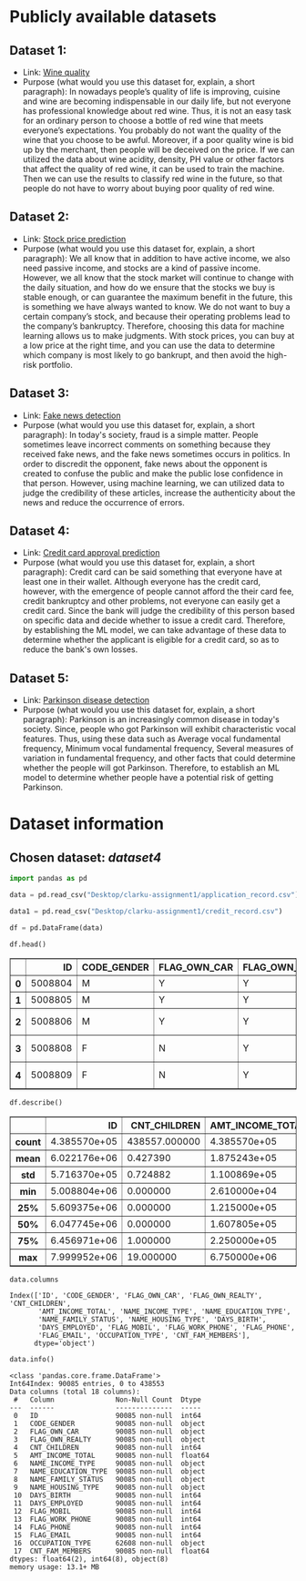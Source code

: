 # Publicly available datasets 

## Dataset 1:

- Link: [Wine quality](https://www.kaggle.com/uciml/red-wine-quality-cortez-et-al-2009)
- Purpose (what would you use this dataset for, explain, a short paragraph): In nowadays  people’s quality of life is improving, cuisine and wine are becoming indispensable in our daily life, but not everyone has professional knowledge about red wine. Thus, it is not an easy task for an ordinary person to choose a bottle of red wine that meets everyone’s expectations. You probably do not want the quality of the wine that you choose to be awful. Moreover, if a poor quality wine is bid up by the merchant, then people will be deceived on the price. If we can utilized the data about wine acidity, density, PH value or other factors that affect the quality of red wine, it can be used to train the machine. Then we can use the results to classify red wine in the future, so that people do not have to worry about buying poor quality of red wine.

## Dataset 2:

- Link: [Stock price prediction](https://www.kaggle.com/dgawlik/nyse)
- Purpose (what would you use this dataset for, explain, a short paragraph): We all know that in addition to have active income, we also need passive income, and stocks are a kind of passive income. However, we all know that the stock market will continue to change with the daily situation, and how do we ensure that the stocks we buy is stable enough, or can guarantee the maximum benefit in the future, this is something we have always wanted to know. We do not want to buy a certain company’s stock, and because their operating problems lead to the company’s bankruptcy. Therefore, choosing this data for machine learning allows us to make judgments. With stock prices, you can buy at a low price at the right time, and you can use the data to determine which company is most likely to go bankrupt, and then avoid the high-risk portfolio.

## Dataset 3:

- Link: [Fake news detection](https://www.kaggle.com/c/fake-news/data)
- Purpose (what would you use this dataset for, explain, a short paragraph): In today's society, fraud is a simple matter. People sometimes leave incorrect comments on something because they received fake news, and the fake news sometimes occurs in politics.  In order to discredit the opponent, fake news about the opponent is created to confuse the public and make the public lose confidence in that person. However, using machine learning, we can utilized data to judge the credibility of these articles, increase the authenticity about the news and reduce the occurrence of errors. 

## Dataset 4:

- Link: [Credit card approval prediction](https://www.kaggle.com/rikdifos/credit-card-approval-prediction)
- Purpose (what would you use this dataset for, explain, a short paragraph): Credit card can be said something that everyone have at least one in their wallet. Although everyone has the credit card, however, with the emergence of people cannot afford the their card fee, credit bankruptcy and other problems, not everyone can easily get a credit card. Since the bank will judge the credibility of this person based on specific data and decide whether to issue a credit card. Therefore, by establishing the ML model, we can take advantage of these data to determine whether the applicant is eligible for a credit card, so as to reduce the bank's own losses.

## Dataset 5:

- Link: [Parkinson disease detection](https://www.kaggle.com/debasisdotcom/parkinson-disease-detection)
- Purpose (what would you use this dataset for, explain, a short paragraph): Parkinson is an increasingly common disease in today's society. Since, people who got Parkinson will exhibit characteristic vocal features. Thus, using these data such as Average vocal fundamental frequency, Minimum vocal fundamental frequency, Several
measures of variation in fundamental frequency, and other facts that could determine whether the people will got Parkinson. Therefore, to establish an ML model to determine whether people have a potential risk of getting Parkinson. 

# Dataset information


## Chosen dataset: ***dataset4***

```python
import pandas as pd
```


```python
data = pd.read_csv("Desktop/clarku-assignment1/application_record.csv")
```


```python
data1 = pd.read_csv("Desktop/clarku-assignment1/credit_record.csv")
```


```python
df = pd.DataFrame(data)
```


```python
df.head()
```




<div>
<style scoped>
    .dataframe tbody tr th:only-of-type {
        vertical-align: middle;
    }

    .dataframe tbody tr th {
        vertical-align: top;
    }

    .dataframe thead th {
        text-align: right;
    }
</style>
<table border="1" class="dataframe">
  <thead>
    <tr style="text-align: right;">
      <th></th>
      <th>ID</th>
      <th>CODE_GENDER</th>
      <th>FLAG_OWN_CAR</th>
      <th>FLAG_OWN_REALTY</th>
      <th>CNT_CHILDREN</th>
      <th>AMT_INCOME_TOTAL</th>
      <th>NAME_INCOME_TYPE</th>
      <th>NAME_EDUCATION_TYPE</th>
      <th>NAME_FAMILY_STATUS</th>
      <th>NAME_HOUSING_TYPE</th>
      <th>DAYS_BIRTH</th>
      <th>DAYS_EMPLOYED</th>
      <th>FLAG_MOBIL</th>
      <th>FLAG_WORK_PHONE</th>
      <th>FLAG_PHONE</th>
      <th>FLAG_EMAIL</th>
      <th>OCCUPATION_TYPE</th>
      <th>CNT_FAM_MEMBERS</th>
    </tr>
  </thead>
  <tbody>
    <tr>
      <th>0</th>
      <td>5008804</td>
      <td>M</td>
      <td>Y</td>
      <td>Y</td>
      <td>0</td>
      <td>427500.0</td>
      <td>Working</td>
      <td>Higher education</td>
      <td>Civil marriage</td>
      <td>Rented apartment</td>
      <td>-12005</td>
      <td>-4542</td>
      <td>1</td>
      <td>1</td>
      <td>0</td>
      <td>0</td>
      <td>NaN</td>
      <td>2.0</td>
    </tr>
    <tr>
      <th>1</th>
      <td>5008805</td>
      <td>M</td>
      <td>Y</td>
      <td>Y</td>
      <td>0</td>
      <td>427500.0</td>
      <td>Working</td>
      <td>Higher education</td>
      <td>Civil marriage</td>
      <td>Rented apartment</td>
      <td>-12005</td>
      <td>-4542</td>
      <td>1</td>
      <td>1</td>
      <td>0</td>
      <td>0</td>
      <td>NaN</td>
      <td>2.0</td>
    </tr>
    <tr>
      <th>2</th>
      <td>5008806</td>
      <td>M</td>
      <td>Y</td>
      <td>Y</td>
      <td>0</td>
      <td>112500.0</td>
      <td>Working</td>
      <td>Secondary / secondary special</td>
      <td>Married</td>
      <td>House / apartment</td>
      <td>-21474</td>
      <td>-1134</td>
      <td>1</td>
      <td>0</td>
      <td>0</td>
      <td>0</td>
      <td>Security staff</td>
      <td>2.0</td>
    </tr>
    <tr>
      <th>3</th>
      <td>5008808</td>
      <td>F</td>
      <td>N</td>
      <td>Y</td>
      <td>0</td>
      <td>270000.0</td>
      <td>Commercial associate</td>
      <td>Secondary / secondary special</td>
      <td>Single / not married</td>
      <td>House / apartment</td>
      <td>-19110</td>
      <td>-3051</td>
      <td>1</td>
      <td>0</td>
      <td>1</td>
      <td>1</td>
      <td>Sales staff</td>
      <td>1.0</td>
    </tr>
    <tr>
      <th>4</th>
      <td>5008809</td>
      <td>F</td>
      <td>N</td>
      <td>Y</td>
      <td>0</td>
      <td>270000.0</td>
      <td>Commercial associate</td>
      <td>Secondary / secondary special</td>
      <td>Single / not married</td>
      <td>House / apartment</td>
      <td>-19110</td>
      <td>-3051</td>
      <td>1</td>
      <td>0</td>
      <td>1</td>
      <td>1</td>
      <td>Sales staff</td>
      <td>1.0</td>
    </tr>
  </tbody>
</table>
</div>




```python
df.describe()
```




<div>
<style scoped>
    .dataframe tbody tr th:only-of-type {
        vertical-align: middle;
    }

    .dataframe tbody tr th {
        vertical-align: top;
    }

    .dataframe thead th {
        text-align: right;
    }
</style>
<table border="1" class="dataframe">
  <thead>
    <tr style="text-align: right;">
      <th></th>
      <th>ID</th>
      <th>CNT_CHILDREN</th>
      <th>AMT_INCOME_TOTAL</th>
      <th>DAYS_BIRTH</th>
      <th>DAYS_EMPLOYED</th>
      <th>FLAG_MOBIL</th>
      <th>FLAG_WORK_PHONE</th>
      <th>FLAG_PHONE</th>
      <th>FLAG_EMAIL</th>
      <th>CNT_FAM_MEMBERS</th>
    </tr>
  </thead>
  <tbody>
    <tr>
      <th>count</th>
      <td>4.385570e+05</td>
      <td>438557.000000</td>
      <td>4.385570e+05</td>
      <td>438557.000000</td>
      <td>438557.000000</td>
      <td>438557.0</td>
      <td>438557.000000</td>
      <td>438557.000000</td>
      <td>438557.000000</td>
      <td>438557.000000</td>
    </tr>
    <tr>
      <th>mean</th>
      <td>6.022176e+06</td>
      <td>0.427390</td>
      <td>1.875243e+05</td>
      <td>-15997.904649</td>
      <td>60563.675328</td>
      <td>1.0</td>
      <td>0.206133</td>
      <td>0.287771</td>
      <td>0.108207</td>
      <td>2.194465</td>
    </tr>
    <tr>
      <th>std</th>
      <td>5.716370e+05</td>
      <td>0.724882</td>
      <td>1.100869e+05</td>
      <td>4185.030007</td>
      <td>138767.799647</td>
      <td>0.0</td>
      <td>0.404527</td>
      <td>0.452724</td>
      <td>0.310642</td>
      <td>0.897207</td>
    </tr>
    <tr>
      <th>min</th>
      <td>5.008804e+06</td>
      <td>0.000000</td>
      <td>2.610000e+04</td>
      <td>-25201.000000</td>
      <td>-17531.000000</td>
      <td>1.0</td>
      <td>0.000000</td>
      <td>0.000000</td>
      <td>0.000000</td>
      <td>1.000000</td>
    </tr>
    <tr>
      <th>25%</th>
      <td>5.609375e+06</td>
      <td>0.000000</td>
      <td>1.215000e+05</td>
      <td>-19483.000000</td>
      <td>-3103.000000</td>
      <td>1.0</td>
      <td>0.000000</td>
      <td>0.000000</td>
      <td>0.000000</td>
      <td>2.000000</td>
    </tr>
    <tr>
      <th>50%</th>
      <td>6.047745e+06</td>
      <td>0.000000</td>
      <td>1.607805e+05</td>
      <td>-15630.000000</td>
      <td>-1467.000000</td>
      <td>1.0</td>
      <td>0.000000</td>
      <td>0.000000</td>
      <td>0.000000</td>
      <td>2.000000</td>
    </tr>
    <tr>
      <th>75%</th>
      <td>6.456971e+06</td>
      <td>1.000000</td>
      <td>2.250000e+05</td>
      <td>-12514.000000</td>
      <td>-371.000000</td>
      <td>1.0</td>
      <td>0.000000</td>
      <td>1.000000</td>
      <td>0.000000</td>
      <td>3.000000</td>
    </tr>
    <tr>
      <th>max</th>
      <td>7.999952e+06</td>
      <td>19.000000</td>
      <td>6.750000e+06</td>
      <td>-7489.000000</td>
      <td>365243.000000</td>
      <td>1.0</td>
      <td>1.000000</td>
      <td>1.000000</td>
      <td>1.000000</td>
      <td>20.000000</td>
    </tr>
  </tbody>
</table>
</div>




```python
data.columns
```




    Index(['ID', 'CODE_GENDER', 'FLAG_OWN_CAR', 'FLAG_OWN_REALTY', 'CNT_CHILDREN',
           'AMT_INCOME_TOTAL', 'NAME_INCOME_TYPE', 'NAME_EDUCATION_TYPE',
           'NAME_FAMILY_STATUS', 'NAME_HOUSING_TYPE', 'DAYS_BIRTH',
           'DAYS_EMPLOYED', 'FLAG_MOBIL', 'FLAG_WORK_PHONE', 'FLAG_PHONE',
           'FLAG_EMAIL', 'OCCUPATION_TYPE', 'CNT_FAM_MEMBERS'],
          dtype='object')




```python
data.info()
```

    <class 'pandas.core.frame.DataFrame'>
    Int64Index: 90085 entries, 0 to 438553
    Data columns (total 18 columns):
     #   Column               Non-Null Count  Dtype  
    ---  ------               --------------  -----  
     0   ID                   90085 non-null  int64  
     1   CODE_GENDER          90085 non-null  object 
     2   FLAG_OWN_CAR         90085 non-null  object 
     3   FLAG_OWN_REALTY      90085 non-null  object 
     4   CNT_CHILDREN         90085 non-null  int64  
     5   AMT_INCOME_TOTAL     90085 non-null  float64
     6   NAME_INCOME_TYPE     90085 non-null  object 
     7   NAME_EDUCATION_TYPE  90085 non-null  object 
     8   NAME_FAMILY_STATUS   90085 non-null  object 
     9   NAME_HOUSING_TYPE    90085 non-null  object 
     10  DAYS_BIRTH           90085 non-null  int64  
     11  DAYS_EMPLOYED        90085 non-null  int64  
     12  FLAG_MOBIL           90085 non-null  int64  
     13  FLAG_WORK_PHONE      90085 non-null  int64  
     14  FLAG_PHONE           90085 non-null  int64  
     15  FLAG_EMAIL           90085 non-null  int64  
     16  OCCUPATION_TYPE      62608 non-null  object 
     17  CNT_FAM_MEMBERS      90085 non-null  float64
    dtypes: float64(2), int64(8), object(8)
    memory usage: 13.1+ MB



```python

```
